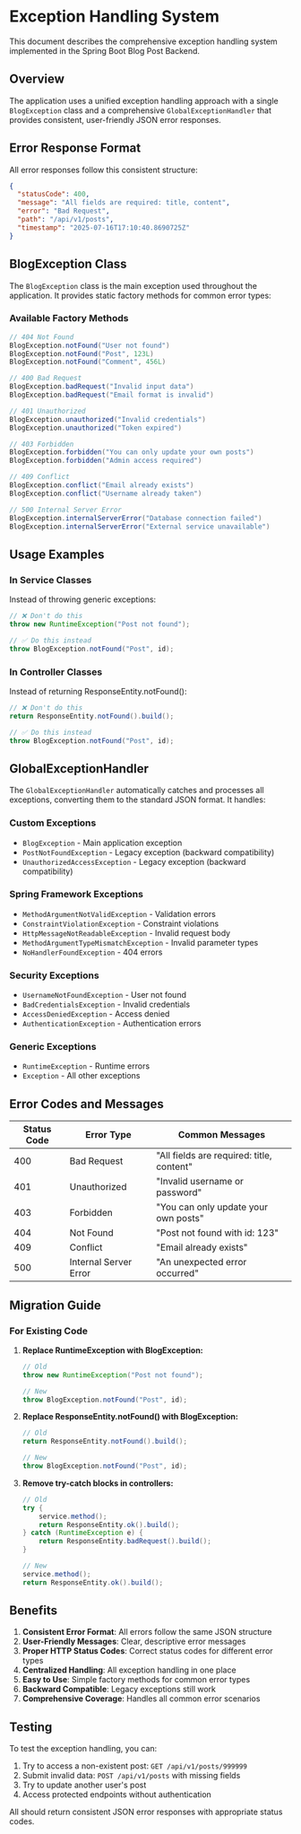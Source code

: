 # Exception Handling System

This document describes the comprehensive exception handling system implemented in the Spring Boot Blog Post Backend.

## Overview

The application uses a unified exception handling approach with a single `BlogException` class and a comprehensive `GlobalExceptionHandler` that provides consistent, user-friendly JSON error responses.

## Error Response Format

All error responses follow this consistent structure:

```json
{
  "statusCode": 400,
  "message": "All fields are required: title, content",
  "error": "Bad Request",
  "path": "/api/v1/posts",
  "timestamp": "2025-07-16T17:10:40.8690725Z"
}
```

## BlogException Class

The `BlogException` class is the main exception used throughout the application. It provides static factory methods for common error types:

### Available Factory Methods

```java
// 404 Not Found
BlogException.notFound("User not found")
BlogException.notFound("Post", 123L)
BlogException.notFound("Comment", 456L)

// 400 Bad Request
BlogException.badRequest("Invalid input data")
BlogException.badRequest("Email format is invalid")

// 401 Unauthorized
BlogException.unauthorized("Invalid credentials")
BlogException.unauthorized("Token expired")

// 403 Forbidden
BlogException.forbidden("You can only update your own posts")
BlogException.forbidden("Admin access required")

// 409 Conflict
BlogException.conflict("Email already exists")
BlogException.conflict("Username already taken")

// 500 Internal Server Error
BlogException.internalServerError("Database connection failed")
BlogException.internalServerError("External service unavailable")
```

## Usage Examples

### In Service Classes

Instead of throwing generic exceptions:

```java
// ❌ Don't do this
throw new RuntimeException("Post not found");

// ✅ Do this instead
throw BlogException.notFound("Post", id);
```

### In Controller Classes

Instead of returning ResponseEntity.notFound():

```java
// ❌ Don't do this
return ResponseEntity.notFound().build();

// ✅ Do this instead
throw BlogException.notFound("Post", id);
```

## GlobalExceptionHandler

The `GlobalExceptionHandler` automatically catches and processes all exceptions, converting them to the standard JSON format. It handles:

### Custom Exceptions

- `BlogException` - Main application exception
- `PostNotFoundException` - Legacy exception (backward compatibility)
- `UnauthorizedAccessException` - Legacy exception (backward compatibility)

### Spring Framework Exceptions

- `MethodArgumentNotValidException` - Validation errors
- `ConstraintViolationException` - Constraint violations
- `HttpMessageNotReadableException` - Invalid request body
- `MethodArgumentTypeMismatchException` - Invalid parameter types
- `NoHandlerFoundException` - 404 errors

### Security Exceptions

- `UsernameNotFoundException` - User not found
- `BadCredentialsException` - Invalid credentials
- `AccessDeniedException` - Access denied
- `AuthenticationException` - Authentication errors

### Generic Exceptions

- `RuntimeException` - Runtime errors
- `Exception` - All other exceptions

## Error Codes and Messages

| Status Code | Error Type            | Common Messages                           |
| ----------- | --------------------- | ----------------------------------------- |
| 400         | Bad Request           | "All fields are required: title, content" |
| 401         | Unauthorized          | "Invalid username or password"            |
| 403         | Forbidden             | "You can only update your own posts"      |
| 404         | Not Found             | "Post not found with id: 123"             |
| 409         | Conflict              | "Email already exists"                    |
| 500         | Internal Server Error | "An unexpected error occurred"            |

## Migration Guide

### For Existing Code

1. **Replace RuntimeException with BlogException:**

   ```java
   // Old
   throw new RuntimeException("Post not found");

   // New
   throw BlogException.notFound("Post", id);
   ```

2. **Replace ResponseEntity.notFound() with BlogException:**

   ```java
   // Old
   return ResponseEntity.notFound().build();

   // New
   throw BlogException.notFound("Post", id);
   ```

3. **Remove try-catch blocks in controllers:**

   ```java
   // Old
   try {
       service.method();
       return ResponseEntity.ok().build();
   } catch (RuntimeException e) {
       return ResponseEntity.badRequest().build();
   }

   // New
   service.method();
   return ResponseEntity.ok().build();
   ```

## Benefits

1. **Consistent Error Format**: All errors follow the same JSON structure
2. **User-Friendly Messages**: Clear, descriptive error messages
3. **Proper HTTP Status Codes**: Correct status codes for different error types
4. **Centralized Handling**: All exception handling in one place
5. **Easy to Use**: Simple factory methods for common error types
6. **Backward Compatible**: Legacy exceptions still work
7. **Comprehensive Coverage**: Handles all common error scenarios

## Testing

To test the exception handling, you can:

1. Try to access a non-existent post: `GET /api/v1/posts/999999`
2. Submit invalid data: `POST /api/v1/posts` with missing fields
3. Try to update another user's post
4. Access protected endpoints without authentication

All should return consistent JSON error responses with appropriate status codes.
